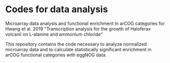 # Codes for data analysis
Microarray data analysis and functional enrichment in arCOG categories for Hwang et al. 2019 "Transcription analysis for the growth of Haloferax volcanii on L-alanine and ammonium chloride"

This repository contains the code necessary to analyze normalized microarray data and to calculate statistically significant enrichment in arCOG functional categories with eggNOG data.
